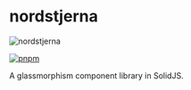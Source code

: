 # nordstjerna

![nordstjerna](https://assets.solidjs.com/banner?type=Nordstjerna&background=tiles&project=monorepo)

[![pnpm](https://img.shields.io/badge/maintained%20with-pnpm-cc00ff.svg?style=for-the-badge&logo=pnpm)](https://pnpm.io/)

A glassmorphism component library in SolidJS.
